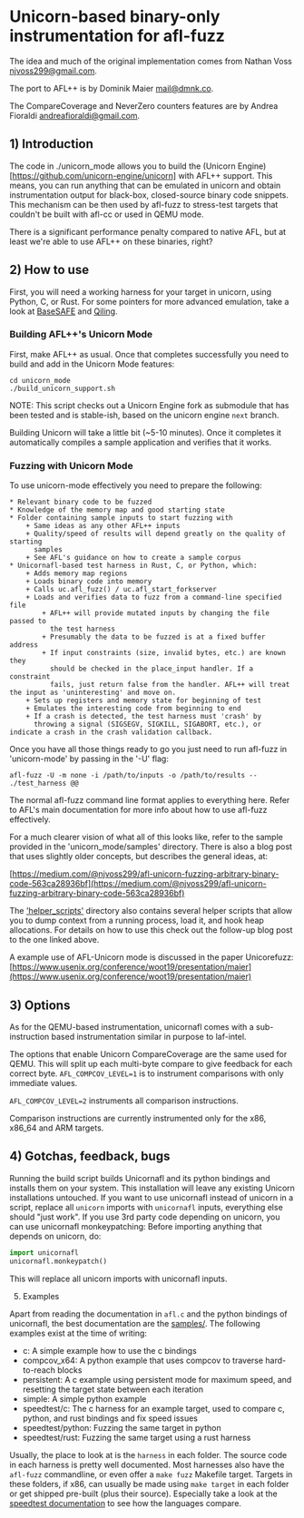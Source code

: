 # Unicorn-based binary-only instrumentation for afl-fuzz

The idea and much of the original implementation comes from Nathan Voss <njvoss299@gmail.com>.

The port to AFL++ is by Dominik Maier <mail@dmnk.co>.

The CompareCoverage and NeverZero counters features are by Andrea Fioraldi <andreafioraldi@gmail.com>.

## 1) Introduction

The code in ./unicorn_mode allows you to build the
(Unicorn Engine)[https://github.com/unicorn-engine/unicorn] with AFL++ support.
This means, you can run anything that can be emulated in unicorn and obtain instrumentation
output for black-box, closed-source binary code snippets. This mechanism
can be then used by afl-fuzz to stress-test targets that couldn't be built
with afl-cc or used in QEMU mode.

There is a significant performance penalty compared to native AFL,
but at least we're able to use AFL++ on these binaries, right?

## 2) How to use

First, you will need a working harness for your target in unicorn, using Python, C, or Rust.
For some pointers for more advanced emulation, take a look at [BaseSAFE](https://github.com/fgsect/BaseSAFE) and [Qiling](https://github.com/qilingframework/qiling).

### Building AFL++'s Unicorn Mode

First, make AFL++ as usual.
Once that completes successfully you need to build and add in the Unicorn Mode
features:

```
cd unicorn_mode
./build_unicorn_support.sh
```

NOTE: This script checks out a Unicorn Engine fork as submodule that has been tested
and is stable-ish, based on the unicorn engine `next` branch.

Building Unicorn will take a little bit (~5-10 minutes). Once it completes
it automatically compiles a sample application and verifies that it works.

### Fuzzing with Unicorn Mode

To use unicorn-mode effectively you need to prepare the following:

	* Relevant binary code to be fuzzed
	* Knowledge of the memory map and good starting state
	* Folder containing sample inputs to start fuzzing with
		+ Same ideas as any other AFL++ inputs
		+ Quality/speed of results will depend greatly on the quality of starting
		  samples
		+ See AFL's guidance on how to create a sample corpus
	* Unicornafl-based test harness in Rust, C, or Python, which:
		+ Adds memory map regions
		+ Loads binary code into memory
		+ Calls uc.afl_fuzz() / uc.afl_start_forkserver
		+ Loads and verifies data to fuzz from a command-line specified file
			+ AFL++ will provide mutated inputs by changing the file passed to
			  the test harness
			+ Presumably the data to be fuzzed is at a fixed buffer address
			+ If input constraints (size, invalid bytes, etc.) are known they
			  should be checked in the place_input handler. If a constraint
			  fails, just return false from the handler. AFL++ will treat the input as 'uninteresting' and move on.
		+ Sets up registers and memory state for beginning of test
		+ Emulates the interesting code from beginning to end
		+ If a crash is detected, the test harness must 'crash' by
		  throwing a signal (SIGSEGV, SIGKILL, SIGABORT, etc.), or indicate a crash in the crash validation callback.

Once you have all those things ready to go you just need to run afl-fuzz in
'unicorn-mode' by passing in the '-U' flag:

```
afl-fuzz -U -m none -i /path/to/inputs -o /path/to/results -- ./test_harness @@
```

The normal afl-fuzz command line format applies to everything here. Refer to
AFL's main documentation for more info about how to use afl-fuzz effectively.

For a much clearer vision of what all of this looks like, refer to the sample
provided in the 'unicorn_mode/samples' directory. There is also a blog post that
uses slightly older concepts, but describes the general ideas, at:

[https://medium.com/@njvoss299/afl-unicorn-fuzzing-arbitrary-binary-code-563ca28936bf](https://medium.com/@njvoss299/afl-unicorn-fuzzing-arbitrary-binary-code-563ca28936bf)

The ['helper_scripts'](./helper_scripts) directory also contains several helper scripts that allow you
to dump context from a running process, load it, and hook heap allocations. For details
on how to use this check out the follow-up blog post to the one linked above.

A example use of AFL-Unicorn mode is discussed in the paper Unicorefuzz:
[https://www.usenix.org/conference/woot19/presentation/maier](https://www.usenix.org/conference/woot19/presentation/maier)

## 3) Options

As for the QEMU-based instrumentation, unicornafl comes with a sub-instruction based instrumentation similar in purpose to laf-intel.

The options that enable Unicorn CompareCoverage are the same used for QEMU.
This will split up each multi-byte compare to give feedback for each correct byte.
`AFL_COMPCOV_LEVEL=1` is to instrument comparisons with only immediate values.

`AFL_COMPCOV_LEVEL=2` instruments all comparison instructions.

Comparison instructions are currently instrumented only for the x86, x86_64 and ARM targets.

## 4) Gotchas, feedback, bugs

Running the build script builds Unicornafl and its python bindings and installs
them on your system.
This installation will leave any existing Unicorn installations untouched.
If you want to use unicornafl instead of unicorn in a script,
replace all `unicorn` imports with `unicornafl` inputs, everything else should "just work".
If you use 3rd party code depending on unicorn, you can use unicornafl monkeypatching:
Before importing anything that depends on unicorn, do:

```python
import unicornafl
unicornafl.monkeypatch()
```

This will replace all unicorn imports with unicornafl inputs.

5) Examples

Apart from reading the documentation in `afl.c` and the python bindings of unicornafl, the best documentation are the [samples/](./samples).
The following examples exist at the time of writing:

- c: A simple example how to use the c bindings
- compcov_x64: A python example that uses compcov to traverse hard-to-reach blocks
- persistent: A c example using persistent mode for maximum speed, and resetting the target state between each iteration
- simple: A simple python example
- speedtest/c: The c harness for an example target, used to compare c, python, and rust bindings and fix speed issues
- speedtest/python: Fuzzing the same target in python
- speedtest/rust: Fuzzing the same target using a rust harness

Usually, the place to look at is the `harness` in each folder. The source code in each harness is pretty well documented.
Most harnesses also have the `afl-fuzz` commandline, or even offer a `make fuzz` Makefile target.
Targets in these folders, if x86, can usually be made using `make target` in each folder or get shipped pre-built (plus their source).
Especially take a look at the [speedtest documentation](./samples/speedtest/README.md) to see how the languages compare.